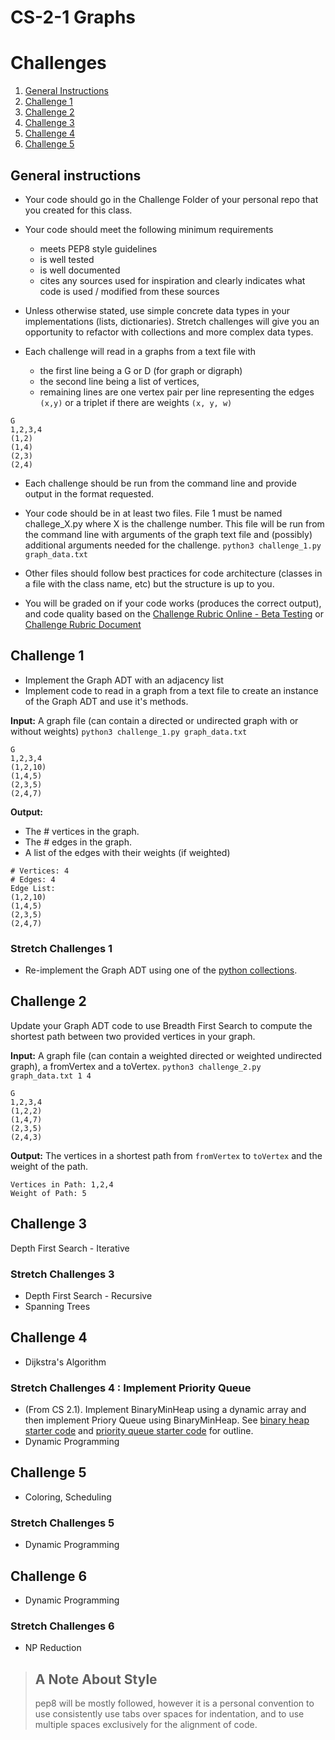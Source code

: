 # CS-2-1 Graphs

# Challenges

1. [General Instructions](#general-instructions)
1. [Challenge 1](#challenge-1)
1. [Challenge 2](#challenge-2)
1. [Challenge 3](#challenge-3)
1. [Challenge 4](#challenge-4)
1. [Challenge 5](#challenge-5)


## General instructions
- Your code should go in the Challenge Folder of your personal repo that you created for this class.
- Your code should meet the following minimum requirements
	- meets PEP8 style guidelines
	- is well tested
	- is well documented
	- cites any sources used for inspiration  and clearly indicates what code is used / modified from these sources

- Unless otherwise stated, use simple concrete data types in your implementations (lists, dictionaries). Stretch challenges will give you an opportunity to refactor with collections and more complex data types.

- Each challenge will read in a graphs from a text file with
	- the first line being a G or D (for graph or digraph)
	- the second line being a list of vertices,
	- remaining lines are one vertex pair per line representing the edges `(x,y)` or a triplet if there are weights ``(x, y, w)``

```
G
1,2,3,4
(1,2)
(1,4)
(2,3)
(2,4)
```

- Each challenge should be run from the command line and provide output in the format requested.

- Your code should be in at least two files.  File 1 must be named challege_X.py where X is the challenge number.  This file will be run from the command line with arguments of the graph text file and (possibly) additional arguments needed for the challenge.  `python3 challenge_1.py graph_data.txt`

- Other files should follow best practices for code architecture (classes in a file with the class name, etc) but the structure is up to you.

- You will be graded on if your code works (produces the correct output), and code quality based on the [Challenge Rubric Online - Beta Testing](https://www.makeschool.com/rubrics/UnVicmljLTQ=)
or [Challenge Rubric Document](https://docs.google.com/document/d/1mRnSLMeuHLODGGxVI1-0AsTS7lqjNiemZCO9fo1gUzg/edit?usp=sharing)
## Challenge 1
- Implement the Graph ADT with an adjacency list
- Implement code to read in a graph from a text file to create an instance of the Graph ADT and use it's methods.

**Input:** A graph file (can contain a directed or undirected graph with or without weights)
`python3 challenge_1.py graph_data.txt`

```
G
1,2,3,4
(1,2,10)
(1,4,5)
(2,3,5)
(2,4,7)
```

**Output:**
* The # vertices in the graph.
* The # edges in the graph.
* A list of the edges with their weights (if weighted)

```
# Vertices: 4
# Edges: 4
Edge List:
(1,2,10)
(1,4,5)
(2,3,5)
(2,4,7)
```



### Stretch Challenges 1
- Re-implement the Graph ADT using one of the [python collections](https://docs.python.org/3.6/library/collections.html#module-collections).  


## Challenge 2
Update your Graph ADT code to use Breadth First Search to compute the shortest path between two provided vertices in your graph.  

**Input:** A graph file (can contain a weighted directed or weighted undirected graph), a fromVertex and a toVertex. `python3 challenge_2.py graph_data.txt 1 4`

```
G
1,2,3,4
(1,2,2)
(1,4,7)
(2,3,5)
(2,4,3)
```

**Output:**
The vertices in a shortest path from `fromVertex` to `toVertex` and the weight of the path.

```
Vertices in Path: 1,2,4
Weight of Path: 5
```

## Challenge 3
Depth First Search - Iterative

### Stretch Challenges 3
- Depth First Search - Recursive
- Spanning Trees

## Challenge 4
- Dijkstra's Algorithm

### Stretch Challenges 4 : Implement Priority Queue
- (From CS 2.1).  Implement BinaryMinHeap using a dynamic array and then implement Priory Queue using BinaryMinHeap.  See [binary heap starter code](https://github.com/Make-School-Courses/CS-2.1-Advanced-Trees-and-Sorting-Algorithms/blob/master/Code/binaryheap.py) and [priority queue starter code](https://github.com/Make-School-Courses/CS-2.1-Advanced-Trees-and-Sorting-Algorithms/blob/master/Code/priorityqueue.py) for outline.
- Dynamic Programming


## Challenge 5
- Coloring, Scheduling

### Stretch Challenges 5
- Dynamic Programming

## Challenge 6
- Dynamic Programming

### Stretch Challenges 6
- NP Reduction

> ## A Note About Style
> pep8 will be mostly followed, however it is a personal convention to use consistently use tabs over spaces for indentation, and to use multiple spaces exclusively for the alignment of code.
